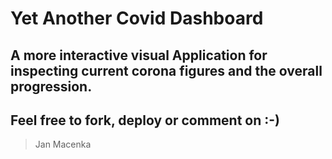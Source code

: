 # Yet Another Covid Dashboard

## A more interactive visual Application for inspecting current corona figures and the overall progression.

## Feel free to fork, deploy or comment on :-)

> Jan Macenka
